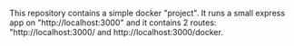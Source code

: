 This repository contains a simple docker "project".
It runs a small express app on "http://localhost:3000" and it contains 2 routes: "http://localhost:3000/ and http://localhost:3000/docker.
